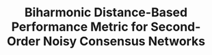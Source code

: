 ---
title: "Biharmonic Distance-Based Performance Metric for Second-Order Noisy Consensus Networks"
collection: publications
permalink: /publication/Biharmonic Distance-Based Performance Metric for Second-Order Noisy Consensus Networks
venue: 'IEEE Transactions on Information Theory'
paperurl: 'https://ieeexplore.ieee.org/document/9614161'
authors: 'Yuhao Yi, Bingjia Yang, Zuobai Zhang, Zhongzhi Zhang, Stacy Patterson'
---